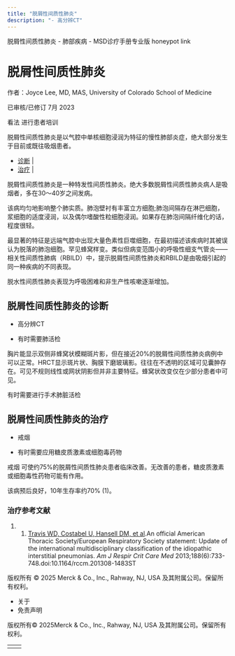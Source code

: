 ```yaml
---
title: "脱屑性间质性肺炎"
description: "- 高分辨CT"
---
```


﻿脱屑性间质性肺炎 \- 肺部疾病 \- MSD诊疗手册专业版 honeypot link

# 脱屑性间质性肺炎

作者：Joyce Lee, MD, MAS, University of Colorado School of Medicine

已审核/已修订 7月 2023

看法 进行患者培训

脱屑性间质性肺炎是以气腔中单核细胞浸润为特征的慢性肺部炎症，绝大部分发生于目前或既往吸烟患者。

- [诊断](#诊断_v8496507_zh) \|
- [治疗](#治疗_v8496515_zh) \|

脱屑性间质性肺炎是一种特发性间质性肺炎。绝大多数脱屑性间质性肺炎病人是吸烟者，多在30～40岁之间发病。

该病均匀地影响整个肺实质。肺泡壁衬有丰富立方细胞;肺泡间隔存在淋巴细胞，浆细胞的适度浸润，以及偶尔嗜酸性粒细胞浸润。如果存在肺泡间隔纤维化的话，程度很轻。

最显著的特征是远端气腔中出现大量色素性巨噬细胞，在最初描述该疾病时其被误认为脱落的肺泡细胞。罕见蜂窝样变。类似但病变范围小的呼吸性细支气管炎——相关性间质性肺病（RBILD）中，提示脱屑性间质性肺炎和RBILD是由吸烟引起的同一种疾病的不同表现。

脱水性间质性肺炎表现为呼吸困难和非生产性咳嗽逐渐增加。

## 脱屑性间质性肺炎的诊断

- 高分辨CT

- 有时需要肺活检


胸片能显示双侧非蜂窝状模糊斑片影，但在接近20%的脱屑性间质性肺炎病例中可以正常。HRCT显示斑片状、胸膜下磨玻璃影。往往在不透明的区域可见囊肿存在。可见不规则线性或网状阴影但并非主要特征。蜂窝状改变仅在少部分患者中可见。

有时需要进行手术肺脏活检

## 脱屑性间质性肺炎的治疗

- 戒烟

- 有时需要应用糖皮质激素或细胞毒药物


戒烟 可使约75%的脱屑性间质性肺炎患者临床改善。无改善的患者，糖皮质激素或细胞毒性药物可能有作用。

该病预后良好，10年生存率约70% (1)。

### 治疗参考文献

1. 1. [Travis WD, Costabel U, Hansell DM, et al](https://pubmed.ncbi.nlm.nih.gov/24032382/).An official American Thoracic Society/European Respiratory Society statement: Update of the international multidisciplinary classification of the idiopathic interstitial pneumonias. _Am J Respir Crit Care Med_ 2013;188(6):733-748.doi:10.1164/rccm.201308-1483ST




版权所有 © 2025
Merck & Co., Inc., Rahway, NJ, USA 及其附属公司。保留所有权利。

- 关于
- 免责声明

版权所有© 2025Merck & Co., Inc., Rahway, NJ, USA 及其附属公司。保留所有权利。

|     |     |
| --- | --- |
|  |  |